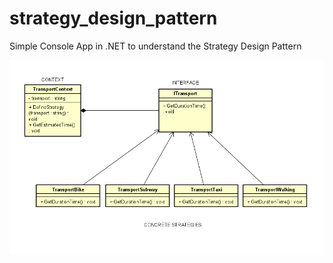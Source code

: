 # strategy_design_pattern
Simple Console App in .NET to understand the Strategy Design Pattern

![uml_strategy](imgs\uml_strategy.png)

